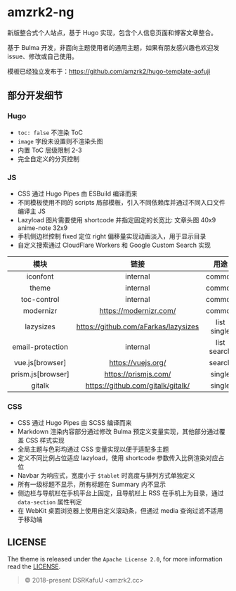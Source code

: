 # amzrk2-ng

新版整合式个人站点，基于 Hugo 实现，包含个人信息页面和博客文章整合。

基于 Bulma 开发，非面向主题使用者的通用主题，如果有朋友感兴趣也欢迎发 issue、修改或自己使用。

模板已经独立发布于：<https://github.com/amzrk2/hugo-template-aofuji>

## 部分开发细节

### Hugo

- `toc: false` 不渲染 ToC
- `image` 字段未设置则不渲染头图
- 内置 ToC 层级限制 2-3
- 完全自定义的分页控制

### JS

- CSS 通过 Hugo Pipes 由 ESBuild 编译而来
- 不同模板使用不同的 scripts 局部模板，引入不同依赖库并通过不同入口文件编译主 JS
- Lazyload 图片需要使用 shortcode 并指定固定的长宽比: 文章头图 40x9 anime-note 32x9
- 手机侧边栏控制 fixed 定位 right 偏移量实现动画淡入，用于显示目录
- 自定义搜索通过 CloudFlare Workers 和 Google Custom Search 实现

|        模块         |                  链接                  |    用途     |
| :-----------------: | :------------------------------------: | :---------: |
|      iconfont       |                internal                |   common    |
|        theme        |                internal                |   common    |
|     toc-control     |                internal                |   common    |
|      modernizr      |        <https://modernizr.com/>        |   common    |
|      lazysizes      | <https://github.com/aFarkas/lazysizes> | list single |
|  email-protection   |                internal                | list search |
|  vue.js\[browser\]  |          <https://vuejs.org/>          |   search    |
| prism.js\[browser\] |         <https://prismjs.com/>         |   single    |
|       gitalk        |  <https://github.com/gitalk/gitalk/>   |   single    |

### CSS

- CSS 通过 Hugo Pipes 由 SCSS 编译而来
- Markdown 渲染内容部分通过修改 Bulma 预定义变量实现，其他部分通过覆盖 CSS 样式实现
- 全局主题与色彩均通过 CSS 变量实现以便于适配多主题
- 定义不同比例占位适应 lazyload，使用 shortcode 参数传入比例渲染对应占位
- Navbar 为响应式，宽度小于 `$tablet` 时高度与排列方式单独定义
- 所有一级标题不显示，所有标题在 Summary 内不显示
- 侧边栏与导航栏在手机平台上固定，且导航栏上 RSS 在手机上为目录，通过 `data-section` 属性判定
- 在 WebKit 桌面浏览器上使用自定义滚动条，但通过 media 查询过滤不适用于移动端

## LICENSE

The theme is released under the `Apache License 2.0`, for more information read the [LICENSE](https://github.com/amzrk2/amzrk2-ng/blob/master/LICENSE).

> © 2018-present DSRKafuU <amzrk2.cc>
